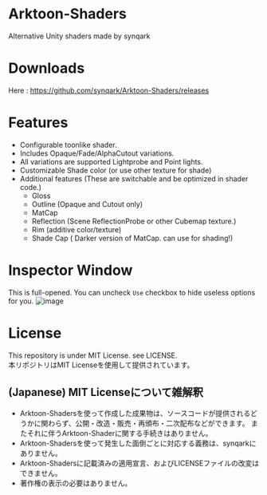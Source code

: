 # Arktoon-Shaders
Alternative Unity shaders made by synqark

# Downloads
Here : https://github.com/synqark/Arktoon-Shaders/releases

# Features
 - Configurable toonlike shader.
 - Includes Opaque/Fade/AlphaCutout variations.
 - All variations are supported Lightprobe and Point lights.
 - Customizable Shade color (or use other texture for shade)
 - Additional features (These are switchable and be optimized in shader code.)
   - Gloss
   - Outline (Opaque and Cutout only)
   - MatCap
   - Reflection (Scene ReflectionProbe or other Cubemap texture.)
   - Rim (additive color/texture)
   - Shade Cap ( Darker version of MatCap. can use for shading!)
# Inspector Window
This is full-opened. You can uncheck `Use` checkbox to hide useless options for you.
![image](https://pbs.twimg.com/media/DjyzsgDV4AAJMKG.jpg)

# License
This repository is under MIT License. see LICENSE.  
本リポジトリはMIT Licenseを使用して提供されています。

## (Japanese) MIT Licenseについて雑解釈
 - Arktoon-Shadersを使って作成した成果物は、ソースコードが提供されるどうかに関わらず、公開・改造・販売・再頒布・二次配布などができます。
 またそれに伴うArktoon-Shaderに関する手続きはありません。 
 - Arktoon-Shadersを使って発生した面倒ごとに対応する義務は、synqarkにありません。
 - Arktoon-Shadersに記載済みの適用宣言、およびLICENSEファイルの改変はできません。
 - 著作権の表示の必要はありません。
